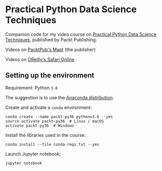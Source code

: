 Practical Python Data Science Techniques
========================================

Companion code for my video course on [Practical Python Data Science Techniques](https://www.packtpub.com/application-development/practical-python-data-science-techniques-video), published by Packt Publishing.

Videos on [PacktPub's Mapt](https://www.packtpub.com/application-development/practical-python-data-science-techniques-video) (the publisher)

Videos on [OReilly's Safari Online](https://www.safaribooksonline.com/library/view/practical-python-data/9781788294294/)


Setting up the environment
-----

Requirement: Python `3.6`

The suggestion is to use the [Anaconda distribution](https://continuum.io/downloads "Download Anaconda Python").

Create and activate a `conda` environment:

    conda create --name packt-py36 python=3.6 --yes
    source activate packt-py36  # Linux / macOS
    activate packt-py36  # Windows

Install the libraries used in the course:

    conda install --file conda-reqs.txt --yes

Launch Jupyter notebook:

    jupyter notebook



